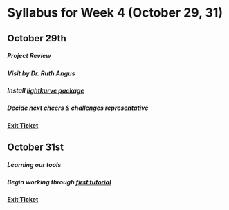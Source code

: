 # Syllabus for Week 4 (October 29, 31)


## October 29th
##### Project Review
##### Visit by Dr. Ruth Angus
##### Install [lightkurve package](https://docs.lightkurve.org/quickstart.html) 
##### Decide next cheers & challenges representative
#### [Exit Ticket](https://docs.google.com/forms/d/e/1FAIpQLSfftMKYctEGVfuiOdgorBKmERJeUBgbRL4rlHf1-kWgpKU_Tg/viewform?usp=sf_link)




## October 31st
##### Learning our tools
##### Begin working through [first tutorial](https://docs.lightkurve.org/tutorials/01-what-are-lightcurves.html)
#### [Exit Ticket](https://docs.google.com/forms/d/e/1FAIpQLSfftMKYctEGVfuiOdgorBKmERJeUBgbRL4rlHf1-kWgpKU_Tg/viewform?usp=sf_link)

